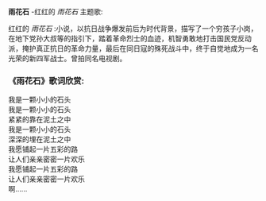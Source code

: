 

**雨花石** -红红的 _雨花石_ 主题歌:

红红的 _雨花石_
:小说，以抗日战争爆发前后为时代背景，描写了一个穷孩子小岗，在地下党孙大叔等的指引下，踏着革命烈士的血迹，机智勇敢地打击国民党反动派，掩护真正抗日的革命力量，最后在同日寇的殊死战斗中，终于自觉地成为一名光荣的新四军战士。曾拍同名电视剧。

### 《雨花石》歌词欣赏:

我是一颗小小的石头  
我是一颗小小的石头  
紧紧的靠在泥土之中  
我是一颗小小的石头  
深深的埋在泥土之中  
我愿铺起一片五彩的路  
让人们亲亲密密一片欢乐  
我愿铺起一片五彩的路  
让人们亲亲密密一片欢乐  
啊……

